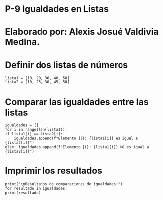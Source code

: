 # P-9 Igualdades en Listas
# Elaborado por: Alexis Josué Valdivia Medina.
# Definir dos listas de números 
    lista1 = [10, 20, 30, 40, 50] 
    lista2 = [10, 25, 30, 45, 50] 
# Comparar las igualdades entre las listas 
    igualdades = [] 
    for i in range(len(lista1)): 
    if lista1[i] == lista2[i]: 
        igualdades.append(f"Elemento {i}: {lista1[i]} es igual a {lista2[i]}") 
    else: igualdades.append(f"Elemento {i}: {lista1[i]} NO es igual a {lista2[i]}") 
# Imprimir los resultados 
    print("\nResultados de comparaciones de igualdades:") 
    for resultado in igualdades: 
    print(resultado)

